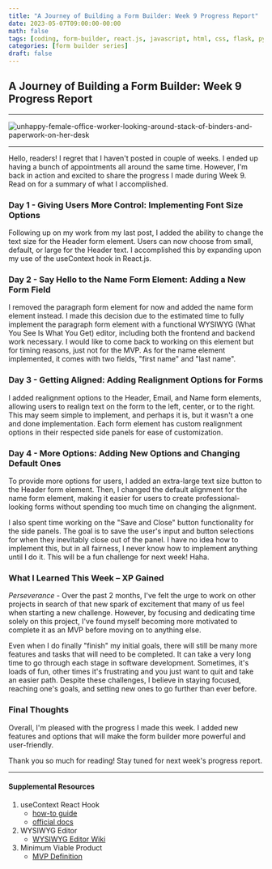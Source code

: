 ```yaml
---
title: "A Journey of Building a Form Builder: Week 9 Progress Report"
date: 2023-05-07T09:00:00-00:00
math: false
tags: [coding, form-builder, react.js, javascript, html, css, flask, python]
categories: [form builder series]
draft: false
---
```

## A Journey of Building a Form Builder: Week 9 Progress Report

-----------------------------------------------
![unhappy-female-office-worker-looking-around-stack-of-binders-and-paperwork-on-her-desk](https://lh3.googleusercontent.com/ymwJYytuAObUmadspp1poNLO7ltVCQ7VZYHzZhgso-Cv36yvBqRCDhzJwuKTum42QpO5MjVbSG-FeQy6I3_E3ClUuKNZLMH49rWqf00)

-----------------------------------------------
Hello, readers! I regret that I haven't posted in couple of weeks. I ended up having a bunch of appointments all around the same time. However, I'm back in action and excited to share the progress I made during Week 9. Read on for a summary of what I accomplished.

### Day 1 - Giving Users More Control: Implementing Font Size Options

Following up on my work from my last post, I added the ability to change the text size for the Header form element. Users can now choose from small, default, or large for the Header text. I accomplished this by expanding upon my use of the useContext hook in React.js.

### Day 2 - Say Hello to the Name Form Element: Adding a New Form Field

I removed the paragraph form element for now and added the name form element instead. I made this decision due to the estimated time to fully implement the paragraph form element with a functional WYSIWYG (What You See Is What You Get) editor, including both the frontend and backend work necessary. I would like to come back to working on this element but for timing reasons, just not for the MVP. As for the name element implemented, it comes with two fields, "first name" and "last name".

### Day 3 - Getting Aligned: Adding Realignment Options for Forms

I added realignment options to the Header, Email, and Name form elements, allowing users to realign text on the form to the left, center, or to the right. This may seem simple to implement, and perhaps it is, but it wasn't a one and done implementation. Each form element has custom realignment options in their respected side panels for ease of customization.

### Day 4 - More Options: Adding New Options and Changing Default Ones

To provide more options for users, I added an extra-large text size button to the Header form element. Then, I changed the default alignment for the name form element, making it easier for users to create professional-looking forms without spending too much time on changing the alignment.

I also spent time working on the "Save and Close" button functionality for the side panels. The goal is to save the user's input and button selections for when they inevitably close out of the panel. I have no idea how to implement this, but in all fairness, I never know how to implement anything until I do it. This will be a fun challenge for next week! Haha.

### What I Learned This Week – XP Gained

*Perseverance* - Over the past 2 months, I've felt the urge to work on other projects in search of that new spark of excitement that many of us feel when starting a new challenge. However, by focusing and dedicating time solely on this project, I've found myself becoming more motivated to complete it as an MVP before moving on to anything else. 

Even when I do finally "finish" my initial goals, there will still be many more features and tasks that will need to be completed. It can take a very long time to go through each stage in software development. Sometimes, it's loads of fun, other times it's frustrating and you just want to quit and take an easier path. Despite these challenges, I believe in staying focused, reaching one's goals, and setting new ones to go further than ever before.

### Final Thoughts

Overall, I'm pleased with the progress I made this week. I added new features and options that will make the form builder more powerful and user-friendly.

Thank you so much for reading! Stay tuned for next week's progress report.

-----------------------------------------------

#### Supplemental Resources

1. useContext React Hook
    * [how-to guide](https://dmitripavlutin.com/react-context-and-usecontext/)
    * [official docs](https://react.dev/reference/react/useContext)
2. WYSIWYG Editor
    * [WYSIWYG Editor Wiki](https://en.wikipedia.org/wiki/WYSIWYG)
3. Minimum Viable Product
    * [MVP Definition](https://en.wikipedia.org/wiki/Minimum_viable_product)
